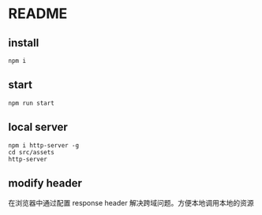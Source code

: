 # README

## install

```
npm i
```

## start

```
npm run start
```

## local server

```
npm i http-server -g
cd src/assets
http-server
```

## modify header

在浏览器中通过配置 response header 解决跨域问题。方便本地调用本地的资源